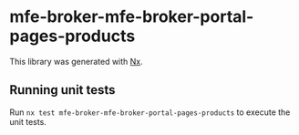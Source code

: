 # mfe-broker-mfe-broker-portal-pages-products

This library was generated with [Nx](https://nx.dev).

## Running unit tests

Run `nx test mfe-broker-mfe-broker-portal-pages-products` to execute the unit tests.
